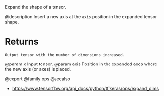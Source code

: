 Expand the shape of a tensor.

@description
Insert a new axis at the `axis` position in the expanded tensor shape.

# Returns
    Output tensor with the number of dimensions increased.

@param x Input tensor.
@param axis Position in the expanded axes where the new axis
    (or axes) is placed.

@export
@family ops
@seealso
+ <https://www.tensorflow.org/api_docs/python/tf/keras/ops/expand_dims>
